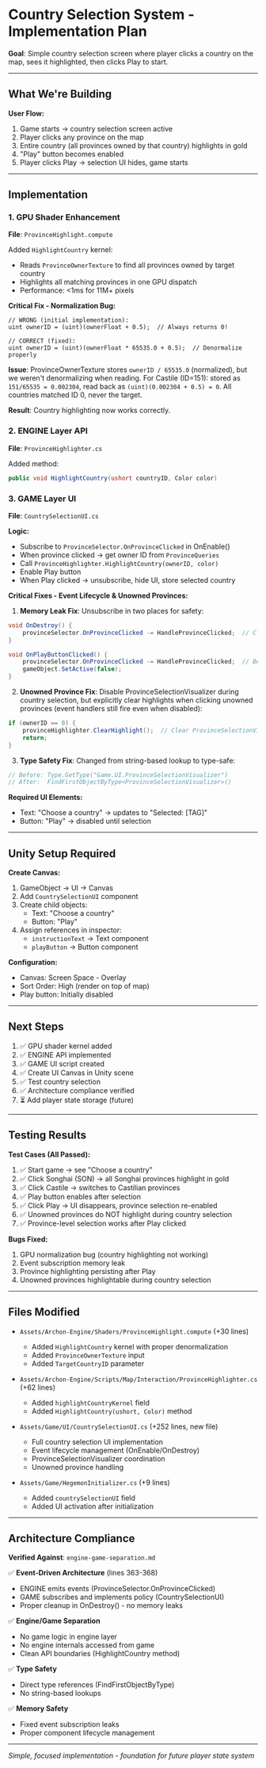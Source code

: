 # Country Selection System - Implementation Plan

**Goal**: Simple country selection screen where player clicks a country on the map, sees it highlighted, then clicks Play to start.

---

## What We're Building

**User Flow:**
1. Game starts → country selection screen active
2. Player clicks any province on the map
3. Entire country (all provinces owned by that country) highlights in gold
4. "Play" button becomes enabled
5. Player clicks Play → selection UI hides, game starts

---

## Implementation

### 1. GPU Shader Enhancement
**File**: `ProvinceHighlight.compute`

Added `HighlightCountry` kernel:
- Reads `ProvinceOwnerTexture` to find all provinces owned by target country
- Highlights all matching provinces in one GPU dispatch
- Performance: <1ms for 11M+ pixels

**Critical Fix - Normalization Bug:**
```hlsl
// WRONG (initial implementation):
uint ownerID = (uint)(ownerFloat + 0.5);  // Always returns 0!

// CORRECT (fixed):
uint ownerID = (uint)(ownerFloat * 65535.0 + 0.5);  // Denormalize properly
```

**Issue**: ProvinceOwnerTexture stores `ownerID / 65535.0` (normalized), but we weren't denormalizing when reading. For Castile (ID=151): stored as `151/65535 = 0.002304`, read back as `(uint)(0.002304 + 0.5) = 0`. All countries matched ID 0, never the target.

**Result**: Country highlighting now works correctly.

### 2. ENGINE Layer API
**File**: `ProvinceHighlighter.cs`

Added method:
```csharp
public void HighlightCountry(ushort countryID, Color color)
```

### 3. GAME Layer UI
**File**: `CountrySelectionUI.cs`

**Logic:**
- Subscribe to `ProvinceSelector.OnProvinceClicked` in OnEnable()
- When province clicked → get owner ID from `ProvinceQueries`
- Call `ProvinceHighlighter.HighlightCountry(ownerID, color)`
- Enable Play button
- When Play clicked → unsubscribe, hide UI, store selected country

**Critical Fixes - Event Lifecycle & Unowned Provinces:**

1. **Memory Leak Fix**: Unsubscribe in two places for safety:
```csharp
void OnDestroy() {
    provinceSelector.OnProvinceClicked -= HandleProvinceClicked;  // Cleanup
}

void OnPlayButtonClicked() {
    provinceSelector.OnProvinceClicked -= HandleProvinceClicked;  // Before deactivation
    gameObject.SetActive(false);
}
```

2. **Unowned Province Fix**: Disable ProvinceSelectionVisualizer during country selection, but explicitly clear highlights when clicking unowned provinces (event handlers still fire even when disabled):
```csharp
if (ownerID == 0) {
    provinceHighlighter.ClearHighlight();  // Clear ProvinceSelectionVisualizer highlight
    return;
}
```

3. **Type Safety Fix**: Changed from string-based lookup to type-safe:
```csharp
// Before: Type.GetType("Game.UI.ProvinceSelectionVisualizer")
// After:  FindFirstObjectByType<ProvinceSelectionVisualizer>()
```

**Required UI Elements:**
- Text: "Choose a country" → updates to "Selected: [TAG]"
- Button: "Play" → disabled until selection

---

## Unity Setup Required

**Create Canvas:**
1. GameObject → UI → Canvas
2. Add `CountrySelectionUI` component
3. Create child objects:
   - Text: "Choose a country"
   - Button: "Play"
4. Assign references in inspector:
   - `instructionText` → Text component
   - `playButton` → Button component

**Configuration:**
- Canvas: Screen Space - Overlay
- Sort Order: High (render on top of map)
- Play button: Initially disabled

---

## Next Steps

1. ✅ GPU shader kernel added
2. ✅ ENGINE API implemented
3. ✅ GAME UI script created
4. ✅ Create UI Canvas in Unity scene
5. ✅ Test country selection
6. ✅ Architecture compliance verified
7. ⏳ Add player state storage (future)

---

## Testing Results

**Test Cases (All Passed):**
1. ✅ Start game → see "Choose a country"
2. ✅ Click Songhai (SON) → all Songhai provinces highlight in gold
3. ✅ Click Castile → switches to Castilian provinces
4. ✅ Play button enables after selection
5. ✅ Click Play → UI disappears, province selection re-enabled
6. ✅ Unowned provinces do NOT highlight during country selection
7. ✅ Province-level selection works after Play clicked

**Bugs Fixed:**
1. GPU normalization bug (country highlighting not working)
2. Event subscription memory leak
3. Province highlighting persisting after Play
4. Unowned provinces highlightable during country selection

---

## Files Modified

- `Assets/Archon-Engine/Shaders/ProvinceHighlight.compute` (+30 lines)
  - Added `HighlightCountry` kernel with proper denormalization
  - Added `ProvinceOwnerTexture` input
  - Added `TargetCountryID` parameter

- `Assets/Archon-Engine/Scripts/Map/Interaction/ProvinceHighlighter.cs` (+62 lines)
  - Added `highlightCountryKernel` field
  - Added `HighlightCountry(ushort, Color)` method

- `Assets/Game/UI/CountrySelectionUI.cs` (+252 lines, new file)
  - Full country selection UI implementation
  - Event lifecycle management (OnEnable/OnDestroy)
  - ProvinceSelectionVisualizer coordination
  - Unowned province handling

- `Assets/Game/HegemonInitializer.cs` (+9 lines)
  - Added `countrySelectionUI` field
  - Added UI activation after initialization

---

## Architecture Compliance

**Verified Against**: `engine-game-separation.md`

✅ **Event-Driven Architecture** (lines 363-368)
- ENGINE emits events (ProvinceSelector.OnProvinceClicked)
- GAME subscribes and implements policy (CountrySelectionUI)
- Proper cleanup in OnDestroy() - no memory leaks

✅ **Engine/Game Separation**
- No game logic in engine layer
- No engine internals accessed from game
- Clean API boundaries (HighlightCountry method)

✅ **Type Safety**
- Direct type references (FindFirstObjectByType<T>)
- No string-based lookups

✅ **Memory Safety**
- Fixed event subscription leaks
- Proper component lifecycle management

---

*Simple, focused implementation - foundation for future player state system*
